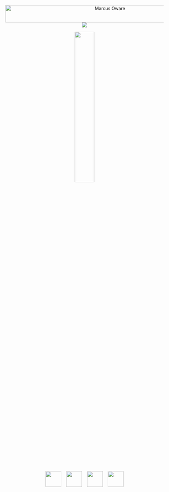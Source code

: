 <p align="center">
  <a href="https://github.com/Weten-Ogen">
    <img src="https://readme-typing-svg.herokuapp.com?font=Kaushan+Script&size=40&duration=3500&color=447FF7&background=FFFFFF00&center=true&vCenter=true&width=650&height=55&lines=It's+Marcus+Oware+%F0%9F%91%8B%F0%9F%8F%BB;I+am+a+Software+Developer+%F0%9F%A7%91%F0%9F%8F%BB%E2%80%8D%F0%9F%92%BB;I+have+4%2B+years+of+experience+%F0%9F%93%88;" alt="Marcus Oware" width="650" height="55">
  </a>
  <img src="https://user-images.githubusercontent.com/73097560/115834477-dbab4500-a447-11eb-908a-139a6edaec5c.gif">
  <a href="https://github.com/Weten-Ogen">
    <p align="center">
      <img src="https://github.com/antero9471/antero9471/blob/master/logo.gif" width="35%">
    </p>
  </a>
</p>

<div align="center">
  
  </br>
  <a href="marcuoware@gmail.com" target="_blank" rel="noopener noreferrer"><img src="https://img.icons8.com/fluency/2x/gmail-new.png"  width="50" /></a>
  &nbsp;&nbsp;
  <a href="https://www.linkedin.com/in/marcus-oware-bb4682229/" target="_blank" rel="noopener noreferrer"><img src="https://img.icons8.com/color/2x/linkedin"  width="50" /></a>
  &nbsp;&nbsp;
  <a href="https://t.me/antero9471" target="_blank" rel="noopener noreferrer"><img src="https://img.icons8.com/color/2x/telegram-app"  width="50" /></a>
  &nbsp;&nbsp;
  <a href="https://vercel.com/dashboard" target="_blank" rel="noopener noreferrer"><img src="https://img.icons8.com/nolan/2x/link.png"  width="50" /></a>
</div>

